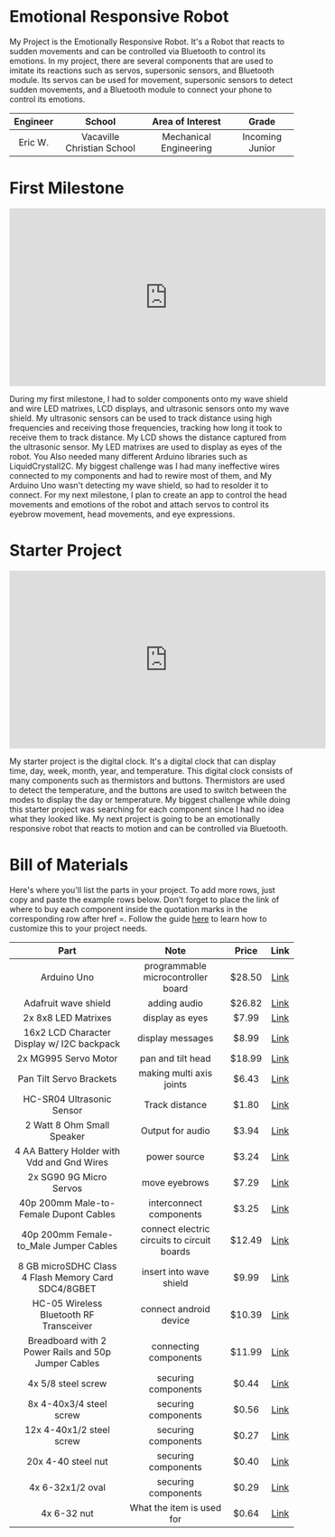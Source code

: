 # Emotional Responsive Robot
My Project is the Emotionally Responsive Robot. It's a Robot that reacts to sudden movements and can be controlled via Bluetooth to control its emotions. In my project, there are several components that are used to imitate its reactions such as servos, supersonic sensors, and Bluetooth module. Its servos can be used for movement, supersonic sensors to detect sudden movements, and a Bluetooth module to connect your phone to control its emotions.

| **Engineer** | **School** | **Area of Interest** | **Grade** |
|:--:|:--:|:--:|:--:|
| Eric W. | Vacaville Christian School | Mechanical Engineering | Incoming Junior |



<!--- **Replace the BlueStamp logo below with an image of yourself and your completed project. Follow the guide [here](https://tomcam.github.io/least-github-pages/adding-images-github-pages-site.html) if you need help.**

![Headstone Image](logo.svg)

  
# Final Milestone
For your final milestone, explain the outcome of your project. Key details to include are:
- What you've accomplished since your previous milestone
- What your biggest challenges and triumphs were at BSE
- A summary of key topics you learned about
- What do you hope to learn in the future after everything you've learned at BSE

**Don't forget to replace the text below with the embedding for your milestone video. Go to Youtube, click Share -> Embed, and copy and paste the code to replace what's below.**

<iframe width="560" height="315" src="(https://www.youtube.com/watch?v=0YXdgLMgcYM&ab_channel=BlueStampEng)" title="YouTube video player" frameborder="0" allow="accelerometer; autoplay; clipboard-write; encrypted-media; gyroscope; picture-in-picture; web-share" allowfullscreen></iframe>

# Second Milestone
For your second milestone, explain what you've worked on since your previous milestone. You can highlight:
- Technical details of what you've accomplished and how they contribute to the final goal
- What has been surprising about the project so far
- Previous challenges you faced that you overcame
- What needs to be completed before your final milestone 

**Don't forget to replace the text below with the embedding for your milestone video. Go to Youtube, click Share -> Embed, and copy and paste the code to replace what's below.**

<iframe width="560" height="315" src="https://www.youtube.com/embed/y3VAmNlER5Y" title="YouTube video player" frameborder="0" allow="accelerometer; autoplay; clipboard-write; encrypted-media; gyroscope; picture-in-picture; web-share" allowfullscreen></iframe>
-->
# First Milestone

<iframe width="560" height="315" src="https://www.youtube.com/embed/VuyLpELa1uM" title="YouTube video player" frameborder="0" allow="accelerometer; autoplay; clipboard-write; encrypted-media; gyroscope; picture-in-picture; web-share" allowfullscreen></iframe>

During my first milestone, I had to solder components onto my wave shield and wire LED matrixes, LCD displays, and ultrasonic sensors onto my wave shield. My ultrasonic sensors can be used to track distance using high frequencies and receiving those frequencies, tracking how long it took to receive them to track distance. My LCD shows the distance captured from the ultrasonic sensor. My LED matrixes are used to display as eyes of the robot. You Also needed many different Arduino libraries such as LiquidCrystalI2C. My biggest challenge was I had many ineffective wires connected to my components and had to rewire most of them, and My Arduino Uno wasn't detecting my wave shield, so had to resolder it to connect. For my next milestone, I plan to create an app to control the head movements and emotions of the robot and attach servos to control its eyebrow movement, head movements, and eye expressions.

# Starter Project

<iframe width="560" height="315" src="https://www.youtube.com/embed/0YXdgLMgcYM" title="YouTube video player" frameborder="0" allow="accelerometer; autoplay; clipboard-write; encrypted-media; gyroscope; picture-in-picture; web-share" allowfullscreen></iframe>

My starter project is the digital clock. It's a digital clock that can display time, day, week, month, year, and temperature. This digital clock consists of many components such as thermistors and buttons. Thermistors are used to detect the temperature, and the buttons are used to switch between the modes to display the day or temperature. My biggest challenge while doing this starter project was searching for each component since I had no idea what they looked like. My next project is going to be an emotionally responsive robot that reacts to motion and can be controlled via Bluetooth. 





<!--- **Don't forget to replace the text below with the embedding for your milestone video. Go to Youtube, click Share -> Embed, and copy and paste the code to replace what's below.**

<iframe width="560" height="315" src="https://www.youtube.com/embed/CaCazFBhYKs" title="YouTube video player" frameborder="0" allow="accelerometer; autoplay; clipboard-write; encrypted-media; gyroscope; picture-in-picture; web-share" allowfullscreen></iframe>

# Schematics 
Here's where you'll put images of your schematics. [Tinkercad](https://www.tinkercad.com/blog/official-guide-to-tinkercad-circuits) and [Fritzing](https://fritzing.org/learning/) are both great resources because LCDs to create professional schematic diagrams, though BSE recommends Tinkercad because it can be done easily and for free in the browser. 

# Code
Here's where you'll put your code. The syntax below places it into a block of code. Follow the guide [here]([url](https://www.markdownguide.org/extended-syntax/)) to learn how to customize it to your project needs. 

```c++
void setup() {
  /Putt your setup code here, to run once:
  Serial.begin(9600);
  Serial.println("Hello World!");
}

void loop() {
  /Putt your main code here, to run repeatedly:

}
```
-->
# Bill of Materials
Here's where you'll list the parts in your project. To add more rows, just copy and paste the example rows below.
Don't forget to place the link of where to buy each component inside the quotation marks in the corresponding row after href =. Follow the guide [here]([url](https://www.markdownguide.org/extended-syntax/)) to learn how to customize this to your project needs. 

| **Part** | **Note** | **Price** | **Link** |
|:--:|:--:|:--:|:--:|
| Arduino Uno | programmable microcontroller board | $28.50 | <a href="https://www.amazon.com/Arduino-A000066-ARDUINO-UNO-R3/dp/B008GRTSV6/"> Link </a> |
| Adafruit wave shield | adding audio | $26.82 | <a href="https://www.amazon.com/Adafruit-Wave-Shield-Arduino-Kit/dp/B00IQXZN9Q/"> Link </a> |
| 2x 8x8 LED Matrixes | display as eyes | $7.99 | <a href="https://www.amazon.com/DIYables-Display-Arduino-ESP8266-Raspberry/dp/B0BXKM66XX/"> Link </a> |
| 16x2 LCD Character Display w/ I2C backpack | display messages | $8.99 | <a href="https://www.amazon.com/SunFounder-Serial-Module-Display-Arduino/dp/B071Y6JX3H/"> Link </a> |
| 2x MG995 Servo Motor | pan and tilt head | $18.99 | <a href="https://www.amazon.com/180%C2%B0High-Torque-Helicopter-Airplane-Futaba/dp/B07PFD6H31/"> Link </a> |
| Pan Tilt Servo Brackets | making multi axis joints | $6.43 | <a href="https://www.amazon.com/Bracket-Sensor-Multifunction-Bearing-Screws/dp/B0B3Y7ZXZD/"> Link </a> |
| HC-SR04 Ultrasonic Sensor | Track distance | $1.80 | <a href="https://www.amazon.com/Organizer-Ultrasonic-Distance-MEGA2560-ElecRight/dp/B07RGB4W8V/"> Link </a> |
| 2 Watt 8 Ohm Small Speaker | Output for audio | $3.94 | <a href="https://www.amazon.com/Gikfun-Speaker-Diameter-Arduino-AE1054/dp/B01EJI8UWI/"> Link </a> |
| 4 AA Battery Holder with Vdd and Gnd Wires | power source | $3.24 | <a href="https://www.amazon.com/LAMPVPATH-Battery-Holder-Leads-Wires/dp/B07T7MTRZX/"> Link </a> |
| 2x SG90 9G Micro Servos | move eyebrows | $7.29 | <a href="https://www.amazon.com/Sipytoph-Helicopter-Airplane-Walking-Control/dp/B09185SC1W/"> Link </a> |
| 40p 200mm Male-to-Female Dupont Cables | interconnect components | $3.25 | <a href="https://www.amazon.com/GenBasic-Solderless-Dupont-Compatible-Breadboard-Prototyping/dp/B01L5UKAPI/"> Link </a> |
| 40p 200mm Female-to_Male Jumper Cables | connect electric circuits to circuit boards | $12.49 | <a href="https://www.amazon.com/uxcell-Female-Jumper-2-54mm-Breadboard/dp/B07GN85RC2/"> Link </a> |
| 8 GB microSDHC Class 4 Flash Memory Card SDC4/8GBET | insert into wave shield | $9.99   | <a href="https://www.amazon.com/Kingston-Class-MicroSDHC-Memory-Adapter/dp/9983039281/"> Link </a> |
| HC-05 Wireless Bluetooth RF Transceiver | connect android device | $10.39 | <a href="https://www.amazon.com/HiLetgo-Wireless-Bluetooth-Transceiver-Arduino/dp/B071YJG8DR/"> Link </a> |
| Breadboard with 2 Power Rails and 50p Jumper Cables | connecting components | $11.99 | <a href="https://www.amazon.com/HUAREW-Breadboard-Jumper-Include-Points/dp/B09VKYLYN7/"> Link </a> |
| 4x 5/8 steel screw | securing components | $0.44 | <a href="https://www.amazon.com/Sentry-Supply-651-0358-8-Inch-Chrome/dp/B00DUQ9NK4/"> Link </a> |
| 8x 4-40x3/4 steel screw | securing components | $0.56 | <a href="https://www.amazon.com/Phillips-Machine-Screws-Stainless-Thread/dp/B01HQ6UP32/"> Link </a> |
| 12x 4-40x1/2 steel screw | securing components | $0.27 | <a href="https://www.amazon.com/2500pcs-4-40x1-Socket-Button-Stainless/dp/B06XF1W9TQ/"> Link </a> |
| 20x 4-40 steel nut | securing components | $0.40 | <a href="https://www.amazon.com/Steel-Hex-4-40-Threads-Pack/dp/B000N2YSU8/"> Link </a> |
| 4x 6-32x1/2 oval | securing components | $0.29 | <a href="https://www.amazon.com/Prime-Line-Products-MP9191-Construction-Slotted/dp/B01MA6EMXH/"> Link </a> |
| 4x 6-32 nut | What the item is used for | $0.64 | <a href="https://www.amazon.com/Instockbolts-Nylon-Insert-Stainless-Steel/dp/B09V4T41WL/"> Link </a> |

<!---
| Item Name | What the item is used for | $Price | <a href="https://www.amazon.com/Arduino-A000066-ARDUINO-UNO-R3/dp/B008GRTSV6/"> Link </a> |
|:--:|:--:|:--:|:--:|


# Other Resources/Examples
One of the best parts about Github is that you can view how other people set up their own work. Here are some past BSE portfolios that are awesome examples. You can view how they set up their portfolio, and you can view their index.md files to understand how they implemented different portfolio components.
- [Example 1](https://trashytuber.github.io/YimingJiaBlueStamp/)
- [Example 2](https://sviatil0.github.io/Sviatoslav_BSE/)
- [Example 3](https://arneshkumar.github.io/arneshbluestamp/)

To watch the BSE tutorial on how to create a portfolio, click here.
-->
